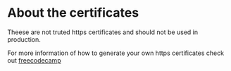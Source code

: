 # About the certificates

Theese are not truted https certificates and should not be used in production.

For more information of how to generate your own https certificates check out [freecodecamp](https://medium.freecodecamp.org/how-to-get-https-working-on-your-local-development-environment-in-5-minutes-7af615770eec)
